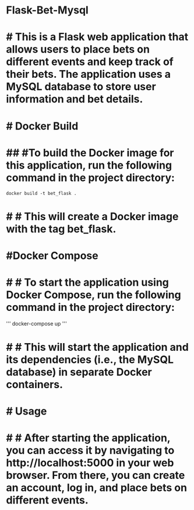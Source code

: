 # Flask-Bet-Mysql
# # This is a Flask web application that allows users to place bets on different events and keep track of their bets. The application uses a MySQL database to store user information and bet details.


# # Docker Build
# ## #To build the Docker image for this application, run the following command in the project directory:
```
docker build -t bet_flask .
```
# # # This will create a Docker image with the tag bet_flask.

# #Docker Compose
# # # To start the application using Docker Compose, run the following command in the project directory:
'''
docker-compose up
'''
# # # This will start the application and its dependencies (i.e., the MySQL database) in separate Docker containers.

# # Usage
# # # After starting the application, you can access it by navigating to http://localhost:5000 in your web browser. From there, you can create an account, log in, and place bets on different events.
